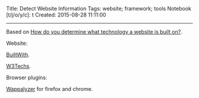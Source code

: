 Title: Detect Website Information
Tags: website; framework; tools
Notebook [t/j/o/y/c]: t
Created: 2015-08-28 11:11:00

------

Based on [How do you determine what technology a website is built on?](http://stackoverflow.com/questions/396739/how-do-you-determine-what-technology-a-website-is-built-on).

Website:

[BuiltWith](http://builtwith.com/).

[W3Techs](http://w3techs.com/sites/).

Browser plugins:

[Wappalyzer](https://wappalyzer.com/) for firefox and chrome.

